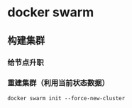 # docker swarm

## 构建集群








### 给节点升职

### 重建集群（利用当前状态数据）

```
docker swarm init --force-new-cluster
```
